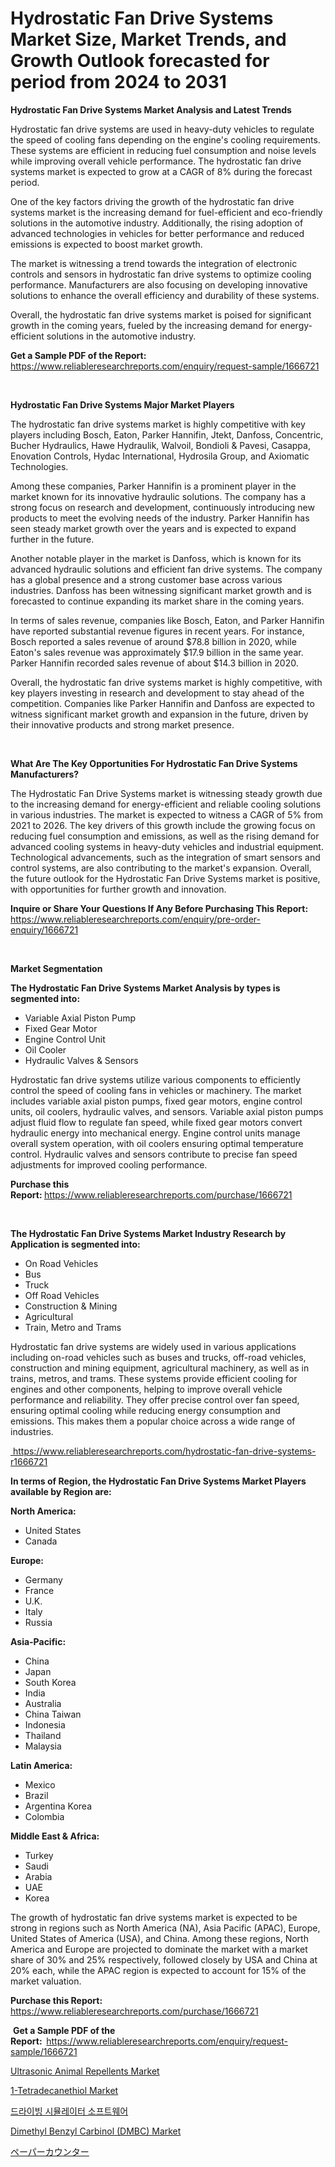 <p><h1>Hydrostatic Fan Drive Systems Market Size, Market Trends, and Growth Outlook forecasted for period from 2024 to 2031</h1></p><p><strong>Hydrostatic Fan Drive Systems Market Analysis and Latest Trends</strong></p>
<p><p>Hydrostatic fan drive systems are used in heavy-duty vehicles to regulate the speed of cooling fans depending on the engine's cooling requirements. These systems are efficient in reducing fuel consumption and noise levels while improving overall vehicle performance. The hydrostatic fan drive systems market is expected to grow at a CAGR of 8% during the forecast period.</p><p>One of the key factors driving the growth of the hydrostatic fan drive systems market is the increasing demand for fuel-efficient and eco-friendly solutions in the automotive industry. Additionally, the rising adoption of advanced technologies in vehicles for better performance and reduced emissions is expected to boost market growth.</p><p>The market is witnessing a trend towards the integration of electronic controls and sensors in hydrostatic fan drive systems to optimize cooling performance. Manufacturers are also focusing on developing innovative solutions to enhance the overall efficiency and durability of these systems.</p><p>Overall, the hydrostatic fan drive systems market is poised for significant growth in the coming years, fueled by the increasing demand for energy-efficient solutions in the automotive industry.</p></p>
<p><strong>Get a Sample PDF of the Report:&nbsp;</strong> <a href="https://www.reliableresearchreports.com/enquiry/request-sample/1666721">https://www.reliableresearchreports.com/enquiry/request-sample/1666721</a></p>
<p>&nbsp;</p>
<p><strong>Hydrostatic Fan Drive Systems Major Market Players</strong></p>
<p><p>The hydrostatic fan drive systems market is highly competitive with key players including Bosch, Eaton, Parker Hannifin, Jtekt, Danfoss, Concentric, Bucher Hydraulics, Hawe Hydraulik, Walvoil, Bondioli & Pavesi, Casappa, Enovation Controls, Hydac International, Hydrosila Group, and Axiomatic Technologies.</p><p>Among these companies, Parker Hannifin is a prominent player in the market known for its innovative hydraulic solutions. The company has a strong focus on research and development, continuously introducing new products to meet the evolving needs of the industry. Parker Hannifin has seen steady market growth over the years and is expected to expand further in the future.</p><p>Another notable player in the market is Danfoss, which is known for its advanced hydraulic solutions and efficient fan drive systems. The company has a global presence and a strong customer base across various industries. Danfoss has been witnessing significant market growth and is forecasted to continue expanding its market share in the coming years.</p><p>In terms of sales revenue, companies like Bosch, Eaton, and Parker Hannifin have reported substantial revenue figures in recent years. For instance, Bosch reported a sales revenue of around $78.8 billion in 2020, while Eaton's sales revenue was approximately $17.9 billion in the same year. Parker Hannifin recorded sales revenue of about $14.3 billion in 2020.</p><p>Overall, the hydrostatic fan drive systems market is highly competitive, with key players investing in research and development to stay ahead of the competition. Companies like Parker Hannifin and Danfoss are expected to witness significant market growth and expansion in the future, driven by their innovative products and strong market presence.</p></p>
<p>&nbsp;</p>
<p><strong>What Are The Key Opportunities For Hydrostatic Fan Drive Systems Manufacturers?</strong></p>
<p><p>The Hydrostatic Fan Drive Systems market is witnessing steady growth due to the increasing demand for energy-efficient and reliable cooling solutions in various industries. The market is expected to witness a CAGR of 5% from 2021 to 2026. The key drivers of this growth include the growing focus on reducing fuel consumption and emissions, as well as the rising demand for advanced cooling systems in heavy-duty vehicles and industrial equipment. Technological advancements, such as the integration of smart sensors and control systems, are also contributing to the market's expansion. Overall, the future outlook for the Hydrostatic Fan Drive Systems market is positive, with opportunities for further growth and innovation.</p></p>
<p><strong>Inquire or Share Your Questions If Any Before Purchasing This Report:</strong> <a href="https://www.reliableresearchreports.com/enquiry/pre-order-enquiry/1666721">https://www.reliableresearchreports.com/enquiry/pre-order-enquiry/1666721</a></p>
<p>&nbsp;</p>
<p><strong>Market Segmentation</strong></p>
<p><strong>The Hydrostatic Fan Drive Systems Market Analysis by types is segmented into:</strong></p>
<p><ul><li>Variable Axial Piston Pump</li><li>Fixed Gear Motor</li><li>Engine Control Unit</li><li>Oil Cooler</li><li>Hydraulic Valves & Sensors</li></ul></p>
<p><p>Hydrostatic fan drive systems utilize various components to efficiently control the speed of cooling fans in vehicles or machinery. The market includes variable axial piston pumps, fixed gear motors, engine control units, oil coolers, hydraulic valves, and sensors. Variable axial piston pumps adjust fluid flow to regulate fan speed, while fixed gear motors convert hydraulic energy into mechanical energy. Engine control units manage overall system operation, with oil coolers ensuring optimal temperature control. Hydraulic valves and sensors contribute to precise fan speed adjustments for improved cooling performance.</p></p>
<p><strong>Purchase this Report:&nbsp;</strong><a href="https://www.reliableresearchreports.com/purchase/1666721">https://www.reliableresearchreports.com/purchase/1666721</a></p>
<p>&nbsp;</p>
<p><strong>The Hydrostatic Fan Drive Systems Market Industry Research by Application is segmented into:</strong></p>
<p><ul><li>On Road Vehicles</li><li>Bus</li><li>Truck</li><li>Off Road Vehicles</li><li>Construction & Mining</li><li>Agricultural</li><li>Train, Metro and Trams</li></ul></p>
<p><p>Hydrostatic fan drive systems are widely used in various applications including on-road vehicles such as buses and trucks, off-road vehicles, construction and mining equipment, agricultural machinery, as well as in trains, metros, and trams. These systems provide efficient cooling for engines and other components, helping to improve overall vehicle performance and reliability. They offer precise control over fan speed, ensuring optimal cooling while reducing energy consumption and emissions. This makes them a popular choice across a wide range of industries.</p></p>
<p><a href="https://www.reliableresearchreports.com/hydrostatic-fan-drive-systems-r1666721">&nbsp;https://www.reliableresearchreports.com/hydrostatic-fan-drive-systems-r1666721</a></p>
<p><strong>In terms of Region, the Hydrostatic Fan Drive Systems Market Players available by Region are:</strong></p>
<p>
    <p> <strong> North America: </strong>
        <ul>
            <li>United States</li>
            <li>Canada</li>
        </ul>
        </p> 
    <p> <strong> Europe: </strong>
        <ul>
            <li>Germany</li>
            <li>France</li>
            <li>U.K.</li>
            <li>Italy</li>
            <li>Russia</li>
        </ul>
        </p> 
    <p> <strong> Asia-Pacific: </strong>
        <ul>
            <li>China</li>
            <li>Japan</li>
            <li>South Korea</li>
            <li>India</li>
            <li>Australia</li>
            <li>China Taiwan</li>
            <li>Indonesia</li>
            <li>Thailand</li>
            <li>Malaysia</li>
        </ul>
        </p> 
    <p> <strong> Latin America: </strong>
        <ul>
            <li>Mexico</li>
            <li>Brazil</li>
            <li>Argentina Korea</li>
            <li>Colombia</li>
        </ul>
        </p> 
    <p> <strong> Middle East & Africa: </strong>
        <ul>
            <li>Turkey</li>
            <li>Saudi</li>
            <li>Arabia</li>
            <li>UAE</li>
            <li>Korea</li>
        </ul>
    </p>
    </p>
<p><p>The growth of hydrostatic fan drive systems market is expected to be strong in regions such as North America (NA), Asia Pacific (APAC), Europe, United States of America (USA), and China. Among these regions, North America and Europe are projected to dominate the market with a market share of 30% and 25% respectively, followed closely by USA and China at 20% each, while the APAC region is expected to account for 15% of the market valuation.</p></p>
<p><strong>Purchase this Report: </strong><a href="https://www.reliableresearchreports.com/purchase/1666721">https://www.reliableresearchreports.com/purchase/1666721</a></p>
<p>&nbsp;<strong>Get a Sample PDF of the Report:&nbsp;&nbsp;</strong><a href="https://www.reliableresearchreports.com/enquiry/request-sample/1666721">https://www.reliableresearchreports.com/enquiry/request-sample/1666721</a></p>
<p><strong></strong></p>
<p><p><a href="https://www.linkedin.com/pulse/ultrasonic-animal-repellents-market-key-successful-business-strategy-wwlye">Ultrasonic Animal Repellents Market</a></p><p><a href="https://issuu.com/reportprime-2/docs/1-tetradecanethiol-market-size-2030.pptx">1-Tetradecanethiol Market</a></p><p><a href="https://github.com/sammyUltyylrich9067856/Market-Research-Report-List-1/blob/main/929060055196.md">드라이빙 시뮬레이터 소프트웨어</a></p><p><a href="https://issuu.com/reportprime-2/docs/dimethyl-benzyl-carbinol-dmbc-market-size-2030.ppt">Dimethyl Benzyl Carbinol (DMBC) Market</a></p><p><a href="https://github.com/ReyesKohler20231/Market-Research-Report-List-1/blob/main/464099056912.md">ペーパーカウンター</a></p></p>